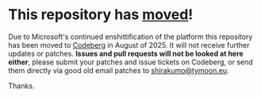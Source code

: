 # This repository has [moved](https://shinmera.com/projects/inkwell)!
Due to Microsoft's continued enshittification of the platform this repository has been moved to [Codeberg](https://shinmera.com/projects/inkwell) in August of 2025. It will not receive further updates or patches. **Issues and pull requests will not be looked at here either**, please submit your patches and issue tickets on Codeberg, or send them directly via good old email patches to [shirakumo@tymoon.eu](mailto:shirakumo@tymoon.eu).

Thanks.